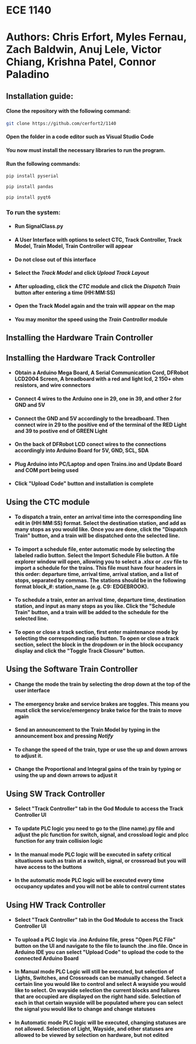 # ECE 1140 
# Authors: Chris Erfort, Myles Fernau, Zach Baldwin, Anuj Lele, Victor Chiang, Krishna Patel, Connor Paladino


## Installation guide:


#### Clone the repository with the following command:
```bash
git clone https://github.com/cerfort2/1140
```

#### Open the folder in a code editor such as Visual Studio Code

#### You now must install the necessary libraries to run the program.
#### Run the following commands:

```bash
pip install pyserial
```
```bash
pip install pandas
```
```bash
pip install pyqt6
```

### To run the system:
- #### Run SignalClass.py
- #### A User Interface with options to select CTC, Track Controller, Track Model, Train Model, Train Controller will appear
- #### Do not close out of this interface
- #### Select the *Track Model* and click *Upload Track Layout*
- #### After uploading, click the *CTC* module and click the *Dispatch Train* button after entering a time (HH:MM:SS)
- #### Open the Track Model again and the train will appear on the map
- #### You may monitor the speed using the *Train Controller* module

## Installing the Hardware Train Controller

## Installing the Hardware Track Controller
- #### Obtain a Arduino Mega Board, A Serial Communication Cord, DFRobot LCD2004 Screen, A breadboard with a red and light lcd, 2 150+ ohm resistors, and wire connectors
- #### Connect 4 wires to the Arduino one in 29, one in 39, and other 2 for GND and 5V
- #### Connect the GND and 5V accordingly to the breadboard. Then connect wire in 29 to the positive end of the terminal of the RED Light and 39 to postive end of GREEN Light
- #### On the back of DFRobot LCD conect wires to the connections accordingly into Arduino Board for 5V, GND, SCL, SDA
- #### Plug Arduino into PC/Laptop and open Trains.ino and Update Board and COM port being used
- #### Click "Upload Code" button and installation is complete

## Using the CTC module
- #### To dispatch a train, enter an arrival time into the corresponding line edit in (HH:MM:SS) format. Select the destination station, and add as many stops as you would like. Once you are done, click the "Dispatch Train" button, and a train will be dispatched onto the selected line.
- #### To import a schedule file, enter automatic mode by selecting the labeled radio button. Select the Import Schedule Flie button. A file explorer window will open, allowing you to select a .xlsx or .csv file to import a schedule for the trains. This file must have four headers in this order: departure time, arrival time, arrival station, and a list of stops, separated by commas. The stations should be in the following format block_#: station_name (e.g. C9: EDGEBROOK).
- #### To schedule a train, enter an arrival time, departure time, destination station, and input as many stops as you like. Click the "Schedule Train" button, and a train will be added to the schedule for the selected line.
- #### To open or close a track section, first enter maintenance mode by selecting the corresponding radio button. To open or close a track section, select the block in the dropdown or in the block occupancy display and click the "Toggle Track Closure" button.

## Using the Software Train Controller
- #### Change the mode the train by selecting the drop down at the top of the user interface
- #### The emergency brake and service brakes are toggles. This means you must click the service/emergency brake twice for the train to move again
- #### Send an announcement to the Train Model by typing in the announcement box and pressing *Notify*
- #### To change the speed of the train, type or use the up and down arrows to adjust it.
- #### Change the Proportional and Integral gains of the train by typing or using the up and down arrows to adjust it

## Using SW Track Controller
- #### Select "Track Controller" tab in the God Module to access the Track Controller UI
- #### To update PLC logic you need to go to the (line name).py file and adjust the plc function for switch, signal, and crossload logic and plcc function for any train collision logic
- #### In the manual mode PLC logic will be executed in safety critical situatiuons such as train at a switch, signal, or crossroad but you will have access to the buttons
- #### In the automatic mode PLC logic will be executed every time occupancy updates and you will not be able to control current states

## Using HW Track Controller
- #### Select "Track Controller" tab in the God Module to access the Track Controller UI
- #### To upload a PLC logic via .ino Arduino file, press "Open PLC File" button on the UI and navigate to the file to launch the .ino file. Once in Arduino IDE you can select "Upload Code" to upload the code to the connected Arduino Board
- #### In Manual mode PLC Logic will still be executed, but selection of Lights, Switches, and Crossroads can be manually changed. Select a certain line you would like to control and select A wayside you would like to select. On wayside selection the current blocks and failures that are occupied are displayed on the right hand side. Selection of each in that certain wayside will be populated where you can select the signal you would like to change and change statuses
- #### In Automatic mode PLC logic will be executed, changing statuses are not allowed. Selection of Light, Wayside, and other statuses are allowed to be viewed by selection on hardware, but not edited

